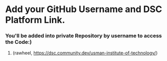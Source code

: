 # Add your GitHub Username and DSC Platform Link.
### You'll be added into private Repository by username to access the Code:)
1) (rawheel, https://dsc.community.dev/usman-institute-of-technology/)
